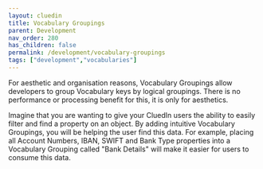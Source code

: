 ```yaml
---
layout: cluedin
title: Vocabulary Groupings
parent: Development
nav_order: 280
has_children: false
permalink: /development/vocabulary-groupings
tags: ["development","vocabularies"]
---
```


For aesthetic and organisation reasons, Vocabulary Groupings allow developers to group Vocabulary keys by logical groupings. There is no performance or processing benefit for this, it is only for aesthetics. 

Imagine that you are wanting to give your CluedIn users the ability to easily filter and find a property on an object. By adding intuitive Vocabulary Groupings, you will be helping the user find this data. For example, placing all Account Numbers, IBAN, SWIFT and Bank Type properties into a Vocabulary Grouping called "Bank Details" will make it easier for users to consume this data. 